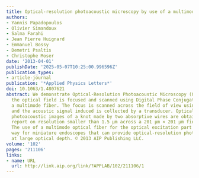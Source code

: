 ```yaml
---
title: Optical-resolution photoacoustic microscopy by use of a multimode fiber
authors:
- Yannis Papadopoulos
- Olivier Simandoux
- Salma Farahi
- Jean Pierre Huignard
- Emmanuel Bossy
- Demetri Psaltis
- Christophe Moser
date: '2013-04-01'
publishDate: '2025-05-07T10:25:00.996596Z'
publication_types:
- article-journal
publication: '*Applied Physics Letters*'
doi: 10.1063/1.4807621
abstract: We demonstrate Optical-Resolution Photoacoustic Microscopy (OR-PAM), where
  the optical field is focused and scanned using Digital Phase Conjugation through
  a multimode fiber. The focus is scanned across the field of view using digital means,
  and the acoustic signal induced is collected by a transducer. Optical-resolution
  photoacoustic images of a knot made by two absorptive wires are obtained and we
  report on resolution smaller than 1.5 μm across a 201 μm × 201 μm field of view.
  The use of a multimode optical fiber for the optical excitation part can pave the
  way for miniature endoscopes that can provide optical-resolution photoacoustic images
  at large optical depth. © 2013 AIP Publishing LLC.
volume: '102'
pages: '211106'
links:
- name: URL
  url: http://link.aip.org/link/?APPLAB/102/211106/1
---
```

